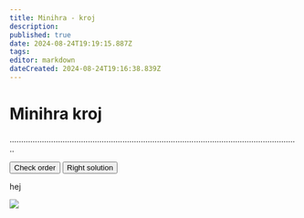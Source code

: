 ```yaml
---
title: Minihra - kroj
description: 
published: true
date: 2024-08-24T19:19:15.887Z
tags: 
editor: markdown
dateCreated: 2024-08-24T19:16:38.839Z
---
```


# Minihra kroj
..............................................................................................................................
<div class='minigame'>
    <div class="button_wrapper">
        <button id="checking-btn">Check order</button>
        <button id="right-pos-btn">Right solution</button>
    </div>
    <p id="result">hej</p>
    <div class="container">
        <img src="outline_rotated.png">
        <p class="card" id="oddil"></p>
        <p class="card" id="wosm"></p>
        <p class="card" id="domovenka_zlin"></p>
        <p class="card" id="cislo_oddilu"></p>
        <p class="card" id="druzina"></p>
        <p class="card" id="listek"></p>
        <p class="card" id="slib"></p>
    </div>
</div>